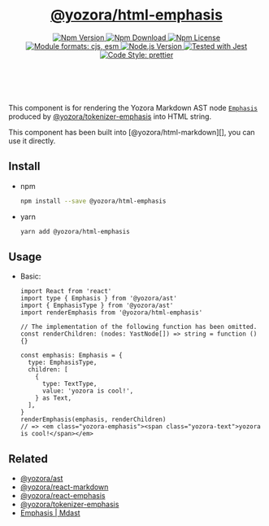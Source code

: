 <header>
  <h1 align="center">
    <a href="https://github.com/guanghechen/yozora-html/tree/main/packages/emphasis#readme">@yozora/html-emphasis</a>
  </h1>
  <div align="center">
    <a href="https://www.npmjs.com/package/@yozora/html-emphasis">
      <img
        alt="Npm Version"
        src="https://img.shields.io/npm/v/@yozora/html-emphasis.svg"
      />
    </a>
    <a href="https://www.npmjs.com/package/@yozora/html-emphasis">
      <img
        alt="Npm Download"
        src="https://img.shields.io/npm/dm/@yozora/html-emphasis.svg"
      />
    </a>
    <a href="https://www.npmjs.com/package/@yozora/html-emphasis">
      <img
        alt="Npm License"
        src="https://img.shields.io/npm/l/@yozora/html-emphasis.svg"
      />
    </a>
    <a href="#install">
      <img
        alt="Module formats: cjs, esm"
        src="https://img.shields.io/badge/module_formats-cjs%2C%20esm-green.svg"
      />
    </a>
    <a href="https://github.com/nodejs/node">
      <img
        alt="Node.js Version"
        src="https://img.shields.io/node/v/@yozora/html-emphasis"
      />
    </a>
    <a href="https://github.com/facebook/jest">
      <img
        alt="Tested with Jest"
        src="https://img.shields.io/badge/tested_with-jest-9c465e.svg"
      />
    </a>
    <a href="https://github.com/prettier/prettier">
      <img
        alt="Code Style: prettier"
        src="https://img.shields.io/badge/code_style-prettier-ff69b4.svg?style=flat-square"
      />
    </a>
  </div>
</header>
<br/>

This component is for rendering the Yozora Markdown AST node [`Emphasis`][@yozora/ast] 
produced by [@yozora/tokenizer-emphasis][] into HTML string.

This component has been built into [@yozora/html-markdown][], you can use it directly.

## Install

* npm

  ```bash
  npm install --save @yozora/html-emphasis
  ```

* yarn

  ```bash
  yarn add @yozora/html-emphasis
  ```


## Usage

* Basic:

  ```tsx
  import React from 'react'
  import type { Emphasis } from '@yozora/ast'
  import { EmphasisType } from '@yozora/ast'
  import renderEmphasis from '@yozora/html-emphasis'

  // The implementation of the following function has been omitted.
  const renderChildren: (nodes: YastNode[]) => string = function () {}

  const emphasis: Emphasis = {
    type: EmphasisType,
    children: [
      {
        type: TextType,
        value: 'yozora is cool!',
      } as Text,
    ],
  }
  renderEmphasis(emphasis, renderChildren)
  // => <em class="yozora-emphasis"><span class="yozora-text">yozora is cool!</span></em>
  ```

## Related

* [@yozora/ast][]
* [@yozora/react-markdown][]
* [@yozora/react-emphasis][]
* [@yozora/tokenizer-emphasis][]
* [Emphasis | Mdast][mdast]


[@yozora/ast]: https://www.npmjs.com/package/@yozora/ast#emphasis
[@yozora/react-markdown]: https://www.npmjs.com/package/@yozora/react-markdown
[@yozora/tokenizer-emphasis]: https://www.npmjs.com/package/@yozora/tokenizer-emphasis
[@yozora/react-emphasis]: https://www.npmjs.com/package/@yozora/react-emphasis
[mdast]: https://github.com/syntax-tree/mdast#emphasis
